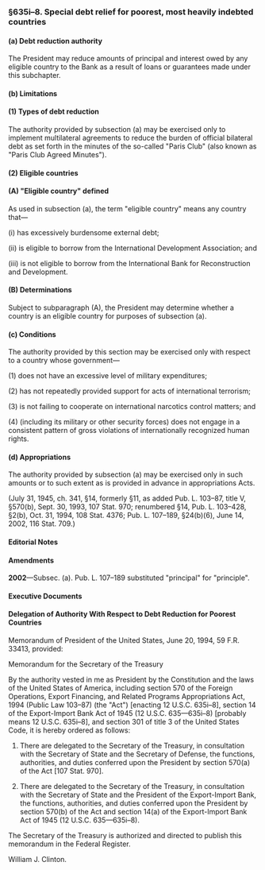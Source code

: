 ### §635i–8. Special debt relief for poorest, most heavily indebted countries ###

#### (a) Debt reduction authority ####

The President may reduce amounts of principal and interest owed by any eligible country to the Bank as a result of loans or guarantees made under this subchapter.

#### (b) Limitations ####

#### (1) Types of debt reduction ####

The authority provided by subsection (a) may be exercised only to implement multilateral agreements to reduce the burden of official bilateral debt as set forth in the minutes of the so-called "Paris Club" (also known as "Paris Club Agreed Minutes").

#### (2) Eligible countries ####

#### (A) "Eligible country" defined ####

As used in subsection (a), the term "eligible country" means any country that—

(i) has excessively burdensome external debt;

(ii) is eligible to borrow from the International Development Association; and

(iii) is not eligible to borrow from the International Bank for Reconstruction and Development.

#### (B) Determinations ####

Subject to subparagraph (A), the President may determine whether a country is an eligible country for purposes of subsection (a).

#### (c) Conditions ####

The authority provided by this section may be exercised only with respect to a country whose government—

(1) does not have an excessive level of military expenditures;

(2) has not repeatedly provided support for acts of international terrorism;

(3) is not failing to cooperate on international narcotics control matters; and

(4) (including its military or other security forces) does not engage in a consistent pattern of gross violations of internationally recognized human rights.

#### (d) Appropriations ####

The authority provided by subsection (a) may be exercised only in such amounts or to such extent as is provided in advance in appropriations Acts.

(July 31, 1945, ch. 341, §14, formerly §11, as added Pub. L. 103–87, title V, §570(b), Sept. 30, 1993, 107 Stat. 970; renumbered §14, Pub. L. 103–428, §2(b), Oct. 31, 1994, 108 Stat. 4376; Pub. L. 107–189, §24(b)(6), June 14, 2002, 116 Stat. 709.)

#### **Editorial Notes** ####

#### Amendments ####

**2002**—Subsec. (a). Pub. L. 107–189 substituted "principal" for "principle".

#### **Executive Documents** ####

#### Delegation of Authority With Respect to Debt Reduction for Poorest Countries ####

Memorandum of President of the United States, June 20, 1994, 59 F.R. 33413, provided:

Memorandum for the Secretary of the Treasury

By the authority vested in me as President by the Constitution and the laws of the United States of America, including section 570 of the Foreign Operations, Export Financing, and Related Programs Appropriations Act, 1994 (Public Law 103–87) (the "Act") [enacting 12 U.S.C. 635i–8], section 14 of the Export-Import Bank Act of 1945 (12 U.S.C. 635—635i–8) [probably means 12 U.S.C. 635i–8], and section 301 of title 3 of the United States Code, it is hereby ordered as follows:

1. There are delegated to the Secretary of the Treasury, in consultation with the Secretary of State and the Secretary of Defense, the functions, authorities, and duties conferred upon the President by section 570(a) of the Act [107 Stat. 970].

2. There are delegated to the Secretary of the Treasury, in consultation with the Secretary of State and the President of the Export-Import Bank, the functions, authorities, and duties conferred upon the President by section 570(b) of the Act and section 14(a) of the Export-Import Bank Act of 1945 (12 U.S.C. 635—635i–8).

The Secretary of the Treasury is authorized and directed to publish this memorandum in the Federal Register.

William J. Clinton.